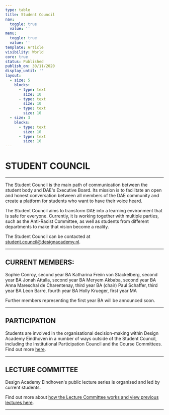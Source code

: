 ```yaml
---
type: table
title: Student Council
nav:
  toggle: true
  value: ''
menu:
  toggle: true
  value: ''
template: Article
visibility: World
core: true
status: Published
publish_on: 30/11/2020
display_until: ''
layout:
  - size: 5
    blocks:
      - type: text
        size: 10
      - type: text
        size: 10
      - type: text
        size: 10
  - size: 3
    blocks:
      - type: text
        size: 10
      - type: text
        size: 10
---
```


# STUDENT COUNCIL

---

The Student Council is the main path of communication between the student body and DAE's Executive Board. Its mission is to facilitate an open and honest conversation between all members of the DAE community and create a platform for students who want to have their voice heard. 

The Student Council aims to transform DAE into a learning environment that is safe for everyone. Currently, it is working together with multiple parties, such as the Anti-Racist Committee, as well as students from different departments to make that vision become a reality.

The Student Council can be contacted at <student.council@designacademy.nl>.

---

## CURRENT MEMBERS:

Sophie Conroy, second year BA
Katharina Freiin von Stackelberg, second year BA
Jonah Attalla, second year BA
Meryem Akbaba, second year BA
Anna Mareschal de Charentenay, third year BA (chair)
Paul Schaffer, third year BA 
Leon Barre, fourth year BA 
Holly Krueger, first year MA

Further members representing the first year BA will be announced soon.

---

## PARTICIPATION

Students are involved in the organisational decision-making within Design Academy Eindhoven in a number of ways outside of the Student Council, including the Institutional Participation Council and the Course Committees. Find out more [here](https://www.designacademy.nl/p/about-dae/dae/participation).

---

## LECTURE COMMITTEE

Design Academy Eindhoven's public lecture series is organised and led by current students. 

Find out more about [how the Lecture Committee works and view previous lectures here](https://www.designacademy.nl/p/research-and-debate/dae-lecture-series).

---
